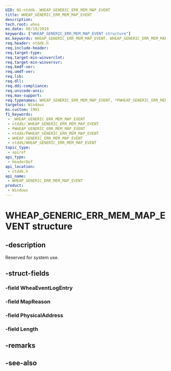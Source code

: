 ```yaml
---
UID: NS:ntddk._WHEAP_GENERIC_ERR_MEM_MAP_EVENT
title: WHEAP_GENERIC_ERR_MEM_MAP_EVENT
description: 
tech.root: whea
ms.date: 08/19/2019
keywords: ["WHEAP_GENERIC_ERR_MEM_MAP_EVENT structure"]
ms.keywords: WHEAP_GENERIC_ERR_MEM_MAP_EVENT, WHEAP_GENERIC_ERR_MEM_MAP_EVENT, *PWHEAP_GENERIC_ERR_MEM_MAP_EVENT,
req.header: ntddk.h
req.include-header: 
req.target-type: 
req.target-min-winverclnt: 
req.target-min-winversvr: 
req.kmdf-ver: 
req.umdf-ver: 
req.lib: 
req.dll: 
req.ddi-compliance: 
req.unicode-ansi: 
req.max-support: 
req.typenames: WHEAP_GENERIC_ERR_MEM_MAP_EVENT, *PWHEAP_GENERIC_ERR_MEM_MAP_EVENT
targetos: Windows
ms.custom: 19H1
f1_keywords:
 - _WHEAP_GENERIC_ERR_MEM_MAP_EVENT
 - ntddk/_WHEAP_GENERIC_ERR_MEM_MAP_EVENT
 - PWHEAP_GENERIC_ERR_MEM_MAP_EVENT
 - ntddk/PWHEAP_GENERIC_ERR_MEM_MAP_EVENT
 - WHEAP_GENERIC_ERR_MEM_MAP_EVENT
 - ntddk/WHEAP_GENERIC_ERR_MEM_MAP_EVENT
topic_type:
 - apiref
api_type:
 - HeaderDef
api_location:
 - ntddk.h
api_name:
 - WHEAP_GENERIC_ERR_MEM_MAP_EVENT
product:
 - Windows
---
```


# WHEAP_GENERIC_ERR_MEM_MAP_EVENT structure


## -description

Reserved for system use.

## -struct-fields

### -field WheaEventLogEntry

### -field MapReason

### -field PhysicalAddress

### -field Length

## -remarks

## -see-also

